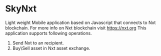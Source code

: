 # SkyNxt
Light weight Mobile application based on Javascript that connects to Nxt blockchain. For more info on Nxt blockchain visit https://nxt.org
This application supports following operations.
1. Send Nxt to an recipient.
2. Buy\Sell asset in Nxt asset exchange.
